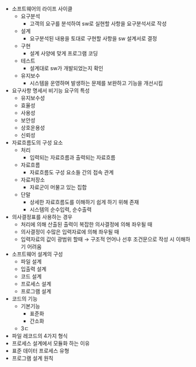 - 소프트웨어의 라이프 사이클
	- 요구분석
		- 고객의 요구를 분석하여 sw로 실현할 사항을 요구분석서로 작성
	- 설계
		- 요구분석된 내용을 토대로 구현할 사항을 sw 설계서로 결정
	- 구현
		- 설계 사양에 맞게 프로그램 코딩
	- 테스트
		- 설계대로 sw가 개발되었는지 확인
	- 유지보수
		- 시스템을 운영하며 발생하는 문제를 보완하고 기능을 개선시킴
- 요구사항 명세서 비기능 요구의 특성
	- 유지보수성
	- 효율성
	- 사용성
	- 보안성
	- 상호운용성
	- 신뢰성
- 자료흐름도의 구성 요소
	- 처리
		- 입력되는 자료흐름과 출력되는 자료흐름
	- 자료흐름
		- 자료흐름도 구성 요소들 간의 접속 관계
	- 자료저장소
		- 자료군이 머물고 있는 집합
	- 단말
		- 상세한 자료흐름도를 이해하기 쉽게 하기 위해 존재
		- 시스템의 순수입력, 순수출력
- 의사결정표를 사용하는 경우
	- 처리에 의해 산출된 출력이 복잡한 의사결정에 의해 좌우될 때
	- 의사결정이 수많은 입력자료에 의해 좌우될 때
	- 입력자료의 값이 광범위 할때 → 구조적 언어나 선후 조건문으로 작성 시 이해하기 어려움
- 소프트웨어 설계의 구성
	- 파일 설계
	- 입출력 설계
	- 코드 설계
	- 프로세스 설계
	- 프로그램 설계
- 코드의 기능
	- 기본기능
		- 표준화
		- 간소화
	- 3ㄷ
- 파일 레코드의 4가지 형식
- 프로세스 설계에서 모듈화 하는 이유
- 표준 데이터 프로세스 유형
- 프로그램 설계 원칙